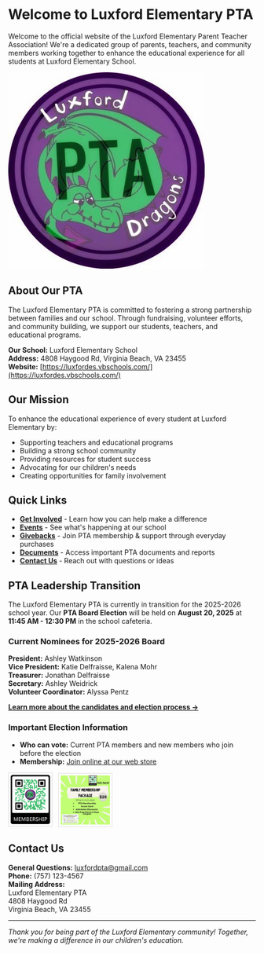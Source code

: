 # Welcome to Luxford Elementary PTA

Welcome to the official website of the Luxford Elementary Parent Teacher Association! We're a dedicated group of parents, teachers, and community members working together to enhance the educational experience for all students at Luxford Elementary School.

![Luxford Elementary PTA Logo](images/pta-logo.jpg)

## About Our PTA

The Luxford Elementary PTA is committed to fostering a strong partnership between families and our school. Through fundraising, volunteer efforts, and community building, we support our students, teachers, and educational programs.

**Our School:** Luxford Elementary School  
**Address:** 4808 Haygood Rd, Virginia Beach, VA 23455  
**Website:** [https://luxfordes.vbschools.com/](https://luxfordes.vbschools.com/)

## Our Mission

To enhance the educational experience of every student at Luxford Elementary by:
- Supporting teachers and educational programs
- Building a strong school community
- Providing resources for student success
- Advocating for our children's needs
- Creating opportunities for family involvement

## Quick Links

- **[Get Involved](get-involved.md)** - Learn how you can help make a difference
- **[Events](events/list.md)** - See what's happening at our school
- **[Givebacks](givebacks.md)** - Join PTA membership & support through everyday purchases
- **[Documents](documents.md)** - Access important PTA documents and reports
- **[Contact Us](#contact-us)** - Reach out with questions or ideas

## PTA Leadership Transition

The Luxford Elementary PTA is currently in transition for the 2025-2026 school year. Our **PTA Board Election** will be held on **August 20, 2025** at **11:45 AM - 12:30 PM** in the school cafeteria.

### Current Nominees for 2025-2026 Board

**President:** Ashley Watkinson  
**Vice President:** Katie Delfraisse, Kalena Mohr  
**Treasurer:** Jonathan Delfraisse  
**Secretary:** Ashley Weidrick  
**Volunteer Coordinator:** Alyssa Pentz

**[Learn more about the candidates and election process →](events/pta-board-election.md)**

### Important Election Information
- **Who can vote:** Current PTA members and new members who join before the election
- **Membership:** [Join online at our web store](https://luxfordpta.givebacks.com/)

<div style="margin-top:8px; display:flex; align-items:center; gap:12px; flex-wrap:wrap;">
  <a href="https://www.zeffy.com/en-US/ticketing/luxford-elementary-ptas-memberships" title="Join Luxford PTA online" style="display:inline-block;">
    <img src="images/membership-qr.jpg" alt="Join Luxford PTA - scan to join" style="max-height:100px; width:auto; border:1px solid #ddd; padding:4px; background:#fff;" />
  </a>  
    <img src="images/familypackage.jpg" alt="Luxford Family Package" style="max-height:100px; width:auto; border:1px solid #ddd; padding:4px; background:#fff;" />

</div>

## Contact Us

**General Questions:** [luxfordpta@gmail.com](mailto:luxfordpta@gmail.com)  
**Phone:** (757) 123-4567  
**Mailing Address:**  
Luxford Elementary PTA  
4808 Haygood Rd  
Virginia Beach, VA 23455

---

*Thank you for being part of the Luxford Elementary community! Together, we're making a difference in our children's education.*
